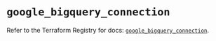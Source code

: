 # `google_bigquery_connection`

Refer to the Terraform Registry for docs: [`google_bigquery_connection`](https://registry.terraform.io/providers/hashicorp/google-beta/6.49.2/docs/resources/google_bigquery_connection).
